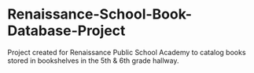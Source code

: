 # Renaissance-School-Book-Database-Project
Project created for Renaissance Public School Academy to catalog books stored in bookshelves in the 5th & 6th grade hallway. 
